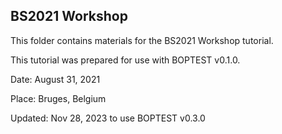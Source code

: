 ## BS2021 Workshop

This folder contains materials for the BS2021 Workshop tutorial.

This tutorial was prepared for use with BOPTEST v0.1.0.

Date: August 31, 2021

Place: Bruges, Belgium

Updated: Nov 28, 2023 to use BOPTEST v0.3.0
